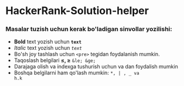 # HackerRank-Solution-helper
### Masalar tuzish uchun kerak bo'ladigan sinvollar yozilishi:
+ <b>Bold</b> text yozish uchun  <code>**text**</code> 
+ <i>Italic</i> text yozish uchun <code>_text_</code> 
+ Bo'sh joy tashlash uchun `<pre>` tegidan foydalanish mumkin.
+ Taqoslash belgilari <b>≤, ≥</b> `&le; &ge;`
+ Darajaga olish va indexga tushurish uchun <code><sub></code> va <code><sup></code>dan foydalish mumkin
+ Boshqa belgilarni ham qo'lash mumkin: <code>*, | , _ va h.k</code>
